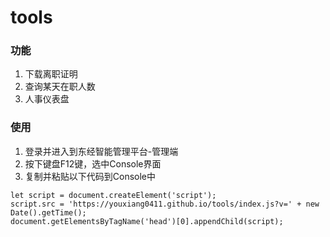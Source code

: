 # tools

### 功能
1. 下载离职证明
2. 查询某天在职人数
3. 人事仪表盘

### 使用
1. 登录并进入到东经智能管理平台-管理端
2. 按下键盘F12键，选中Console界面
3. 复制并粘贴以下代码到Console中
```
let script = document.createElement('script');
script.src = 'https://youxiang0411.github.io/tools/index.js?v=' + new Date().getTime();
document.getElementsByTagName('head')[0].appendChild(script);
```